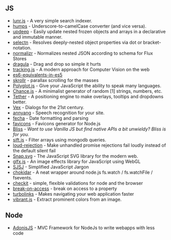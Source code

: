 ## JS

- [lunr.js](lunrjs.com) - A very simple search indexer.
- [humps](https://github.com/domchristie/humps) - Underscore-to-camelCase converter (and vice versa).
- [updeep](https://github.com/substantial/updeep) - Easily update nested frozen objects and arrays in a declarative and immutable manner.
- [selectn](https://github.com/wilmoore/selectn) - Resolves deeply-nested object properties via dot or bracket-notation.
- [normalizr](https://github.com/gaearon/normalizr) - Normalizes nested JSON according to schema for Flux Stores
- [dragula](https://github.com/bevacqua/dragula) - Drag and drop so simple it hurts
- [tracking.js](https://github.com/eduardolundgren/tracking.js) - A modern approach for Computer Vision on the web
- [es6-equivalents-in-es5](https://github.com/addyosmani/es6-equivalents-in-es5)
- [skrollr](http://prinzhorn.github.io/skrollr/) - parallax scrolling for the masses
- [Polyglot.js](https://github.com/airbnb/polyglot.js) - Give your JavaScript the ability to speak many languages.
- [Chance.js](http://chancejs.com/) - A minimalist generator of random [1] strings, numbers, etc.
- [Tether](https://github.com/HubSpot/tether) - A positioning engine to make overlays, tooltips and dropdowns better.
- [Vex](http://github.hubspot.com/vex/docs/welcome/) - Dialogs for the 21st century.
- [annyang](https://github.com/TalAter/annyang) - Speech recognition for your site.
- [fecha](https://github.com/taylorhakes/fecha) - Date formatting and parsing
- [favicons](https://github.com/haydenbleasel/favicons) - Favicons generator for Node.js 
- [Bliss](https://github.com/LeaVerou/bliss) - *Want to use Vanilla JS but find native APIs a bit unwieldy? Bliss is for you.*
- [sift.js](https://github.com/crcn/sift.js) - Filter arrays using mongodb queries.
- [loud-rejection](https://github.com/sindresorhus/loud-rejection) - Make unhandled promise rejections fail loudly instead of the default silent fail
- [Snap.svg](http://snapsvg.io/start/) - The JavaScript SVG library for the modern web.
- [glfx.js](https://github.com/evanw/glfx.js) - An image effects library for JavaScript using WebGL
- [SJSJ](https://github.com/HugoGiraudel/SJSJ) - Simplified JavaScript Jargon
- [chokidar](https://github.com/paulmillr/chokidar) - A neat wrapper around node.js fs.watch / fs.watchFile / fsevents.
- [checkit](https://github.com/tgriesser/checkit) - simple, flexible validations for node and the browser
- [break-on-access](https://github.com/paulirish/break-on-access) - break on access to a property
- [turbolinks](https://github.com/turbolinks/turbolinks) - Makes navigating your web application faster
- [vibrant.js](http://jariz.github.io/vibrant.js/) - Extract prominent colors from an image.

## Node

- [AdonisJS](http://adonisjs.com/) - MVC Framework for NodeJs to write webapps with less code

